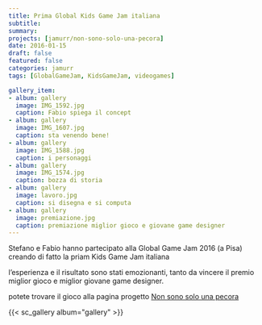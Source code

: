 ```yaml
---
title: Prima Global Kids Game Jam italiana
subtitle: 
summary: 
projects: [jamurr/non-sono-solo-una-pecora]
date: 2016-01-15
draft: false
featured: false
categories: jamurr
tags: [GlobalGameJam, KidsGameJam, videogames]

gallery_item:
- album: gallery
  image: IMG_1592.jpg
  caption: Fabio spiega il concept
- album: gallery
  image: IMG_1607.jpg
  caption: sta venendo bene!
- album: gallery
  image: IMG_1588.jpg
  caption: i personaggi
- album: gallery
  image: IMG_1574.jpg
  caption: bozza di storia
- album: gallery
  image: lavoro.jpg
  caption: si disegna e si computa
- album: gallery
  image: premiazione.jpg
  caption: premiazione miglior gioco e giovane game designer
---
```


Stefano e Fabio hanno partecipato alla Global Game Jam 2016 (a Pisa) creando di fatto la priam Kids Game Jam italiana

l’esperienza e il risultato sono stati emozionanti, tanto da vincere il premio miglior gioco e miglior giovane game designer.

potete trovare il gioco alla pagina progetto [Non sono solo una pecora](../../../../project/jamurr/non-sono-solo-una-pecora/index.md)

{{< sc_gallery album="gallery" >}}
